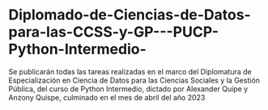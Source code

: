 # Diplomado-de-Ciencias-de-Datos-para-las-CCSS-y-GP---PUCP-Python-Intermedio-
Se publicarán todas las tareas realizadas en el marco del Diplomatura de Especialización en Ciencia de Datos para las Ciencias Sociales y la Gestión Pública, del curso de Python Intermedio, dictado por Alexander Quipe y Anzony Quispe, culminado en el mes de abril del año 2023
